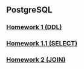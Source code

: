 ## PostgreSQL

### [Homework 1 (DDL)](PostgreSQL_Script_Tables.sql)

### [Homework 1.1 (SELECT)](Postgresql_Script_HW1.1.sql)

### [Homework 2 (JOIN)](Postgresql_Script_HW2.sql)
